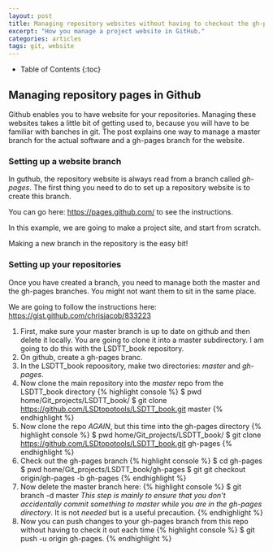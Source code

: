```yaml
---
layout: post
title: Managing repository websites without having to checkout the gh-pages branch (by SMM)
excerpt: "How you manage a project website in GitHub."
categories: articles
tags: git, website
---
```


* Table of Contents
{:toc}

## Managing repository pages in Github

Github enables you to have website for your repositories. 
Managing these websites takes a little bit of getting used to, because you will have to be familiar with banches in git. 
The post explains one way to manage a master branch for the actual software and a gh-pages branch for the website. 

### Setting up a website branch

In guthub, the repository website is always read from a branch called *gh-pages*. 
The first thing you need to do to set up a repository website is to create this branch. 

You can go here: https://pages.github.com/ to see the instructions. 

In this example, we are going to make a project site, and start from scratch. 

Making a new branch in the repository is the easy bit!

### Setting up your repositories

Once you have created a branch, you need to manage both the master and the gh-pages branches. 
You might not want them to sit in the same place.

We are going to follow the instructions here: https://gist.github.com/chrisjacob/833223

1. First, make sure your master branch is up to date on github and then delete it locally. You are going to clone it into a master subdirectory. 
I am going to do this with the LSDTT_book repository. 
2. On github, create a gh-pages branc. 
3. In the LSDTT_book repoository, make two directories: *master* and *gh-pages*.
4. Now clone the main repository into the *master* repo from the LSDTT_book directory
{% highlight console %}
$ pwd
home/Git_projects/LSDTT_book/
$ git clone https://github.com/LSDtopotools/LSDTT_book.git master
{% endhighlight %}
5. Now clone the repo *AGAIN*, but this time into the gh-pages directory
{% highlight console %}
$ pwd
home/Git_projects/LSDTT_book/
$ git clone https://github.com/LSDtopotools/LSDTT_book.git gh-pages
{% endhighlight %}
6. Check out the gh-pages branch
{% highlight console %}
$ cd gh-pages
$ pwd
home/Git_projects/LSDTT_book/gh-pages
$ git git checkout origin/gh-pages -b gh-pages
{% endhighlight %}
7. Now delete the master branch here:
{% highlight console %}
$ git branch -d master
*This step is mainly to ensure that you don't accidentally commit something to master while you are in the gh-pages directory*. 
It is not *needed* but is a useful precaution. 
{% endhighlight %}
8. Now you can push changes to your gh-pages branch from this repo without having to check it out each time
{% highlight console %}
$ git push -u origin gh-pages. 
{% endhighlight %}
